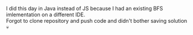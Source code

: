 I did this day in Java instead of JS because I had an existing BFS imlementation on a different IDE. <br/>
Forgot to clone repository and push code and didn't bother saving solution 💀
